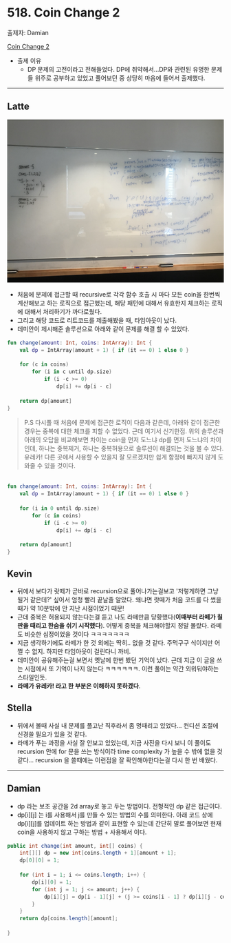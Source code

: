 # 518. Coin Change 2

출제자: Damian

[Coin Change 2](https://leetcode.com/problems/coin-change-2/)

- 출제 이유
  - DP 문제의 고전이라고 전해들었다. DP에 취약해서...DP와 관련된 유명한 문제들 위주로 공부하고 있었고 풀어보던 중 상당히 마음에 들어서 출제했다. 

---

## Latte
![](./images/20200209_518_latte.jpeg)

- 처음에 문제에 접근할 때 recursive로 각각 함수 호출 시 마다 모든 coin을 한번씩 계산해보고 하는 로직으로 접근했는데, 해당 패턴에 대해서 유효한지 체크하는 로직에 대해서 처리하기가 까다로웠다. 
-  그리고 해당 코드로 리트코드를 제출해봤을 때, 타임아웃이 났다.
-  데미안이 제시해준 솔루션으로 아래와 같이 문제를 해결 할 수 있었다.

```kotlin
fun change(amount: Int, coins: IntArray): Int {
    val dp = IntArray(amount + 1) { if (it == 0) 1 else 0 }

    for (c in coins) 
        for (i in c until dp.size) 
            if (i -c >= 0) 
                dp[i] += dp[i - c]
    
    return dp[amount]
}
```

>P.S 다시풀 때 처음에 문제에 접근한 로직이 다음과 같은데, 아래와 같이 접근한 경우는 중복에 대한 체크를 피할 수 없었다. 근데 여기서 신기한점. 위의 솔루션과 아래의 오답을 비교해보면 차이는 coin을 먼저 도느냐 dp를 먼저 도느냐의 차이인데, 하나는 중복제거, 하나는 중복허용으로 솔루션이 해결되는 것을 볼 수 있다.
>유레카! 다른 곳에서 사용할 수 있을지 잘 모르겠지만 쉽게 함정에 빠지지 않게 도와줄 수 있을 것이다.

```kotlin

fun change(amount: Int, coins: IntArray): Int {
    val dp = IntArray(amount + 1) { if (it == 0) 1 else 0 }

    for (i in 0 until dp.size)
        for (c in coins)
            if (i -c >= 0)
                dp[i] += dp[i - c]

    return dp[amount]
}
```

## Kevin

- 뒤에서 보다가 랏떼가 곧바로 recursion으로 풀어나가는걸보고 '저렇게하면 그냥 될거 같은데?' 싶어서 엄청 빨리 끝날줄 알았다. 왜냐면 랏떼가 처음 코드를 다 썼을 때가 약 10분밖에 안 지난 시점이었기 때문!
- 근데 중복은 허용되지 않는다는걸 듣고 나도 라떼만큼 당황했다(**이때부터 라떼가 칠판을 때리고 한숨을 쉬기 시작했다**). 어떻게 중복을 체크해야할지 정말 몰랐다. 라떼도 비슷한 심정이었을 것이다 ㅋㅋㅋㅋㅋㅋㅋ
- 지금 생각하기에도 라떼가 한 것 외에는 딱히.. 없을 것 같다. 주먹구구 식이지만 어쩔 수 없지. 하지만 타임아웃이 걸린다니 까비.
- 데미안이 공유해주는걸 보면서 옛날에 한번 봤던 기억이 났다. 근데 지금 이 글을 쓰는 시점에서 또 기억이 나지 않는다 ㅋㅋㅋㅋㅋㅋ. 이런 풀이는 약간 외워둬야하는 스타일인듯.
- **라떼가 유레카! 라고 한 부분은 이해하지 못하겠다**.

## Stella

- 뒤에서 볼때 사실 내 문제를 풀고난 직후라서 좀 멍때리고 있었다... 컨디션 조절에 신경쓸 필요가 있을 것 같다.
- 라떼가 푸는 과정을 사실 잘 안보고 있었는데, 지금 사진을 다시 보니 이 풀이도 recursion 안에 for 문을 쓰는 방식이라 time complexity 가 높을 수 밖에 없을 것 같다... recursion 을 쓸때에는 이런점을 잘 확인해야한다는걸 다시 한 번 배웠다.

---

## Damian

- dp 라는 보조 공간을 2d array로 놓고 두는 방법이다. 전형적인 dp 같은 접근이다.
- dp[i][j] 는 i를 사용해서 j를 만들 수 있는 방법의 수를 의미한다. 아래 코드 상에 dp[i][j]를 업데이트 하는 방법과 같이 표현할 수 있는데 간단히 말로 풀어보면 현재 coin을 사용하지 않고 구하는 방법 + 사용해서 이다.

```java
public int change(int amount, int[] coins) {
    int[][] dp = new int[coins.length + 1][amount + 1];
    dp[0][0] = 1;
    
    for (int i = 1; i <= coins.length; i++) {
        dp[i][0] = 1;
        for (int j = 1; j <= amount; j++) {
            dp[i][j] = dp[i - 1][j] + (j >= coins[i - 1] ? dp[i][j - coins[i-1]] : 0);
        }
    }
    return dp[coins.length][amount];
    
}
```
